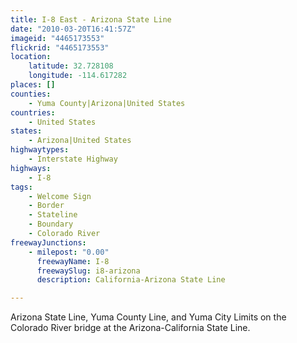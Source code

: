 ```yaml
---
title: I-8 East - Arizona State Line
date: "2010-03-20T16:41:57Z"
imageid: "4465173553"
flickrid: "4465173553"
location:
    latitude: 32.728108
    longitude: -114.617282
places: []
counties:
    - Yuma County|Arizona|United States
countries:
    - United States
states:
    - Arizona|United States
highwaytypes:
    - Interstate Highway
highways:
    - I-8
tags:
    - Welcome Sign
    - Border
    - Stateline
    - Boundary
    - Colorado River
freewayJunctions:
    - milepost: "0.00"
      freewayName: I-8
      freewaySlug: i8-arizona
      description: California-Arizona State Line

---
```

Arizona State Line, Yuma County Line, and Yuma City Limits on the Colorado River bridge at the Arizona-California State Line.